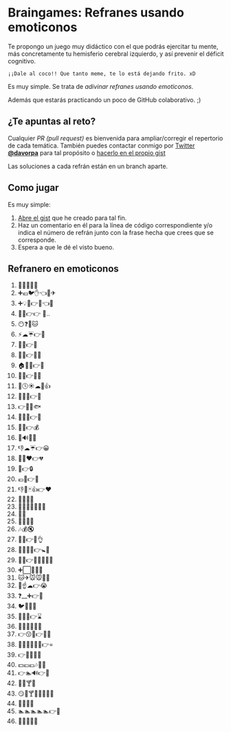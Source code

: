 # Braingames: Refranes usando emoticonos

Te propongo un juego muy didáctico con el que podrás ejercitar tu mente, más concretamente tu hemisferio cerebral izquierdo, y así prevenir el déficit cognitivo.

    ¡¡Dale al coco!! Que tanto meme, te lo está dejando frito. xD

Es muy simple. Se trata de *adivinar refranes usando emoticonos*.

Además que estarás practicando un poco de GitHub colaborativo. ;)

## ¿Te apuntas al reto?

Cualquier *PR (pull request)* es bienvenida para ampliar/corregir el repertorio de cada temática. También puedes contactar conmigo por [Twitter](http://twitter.com/davorpa) **[@davorpa](http://twitter.com/davorpa)** para tal propósito o [hacerlo en el propio gist](https://gist.github.com/davorpa/044a82bea0b399ebf9ed8cf1db2fe5f6)

Las soluciones a cada refrán están en un branch aparte.

## Como jugar

Es muy simple:

1. [Abre el gist](https://gist.github.com/davorpa/044a82bea0b399ebf9ed8cf1db2fe5f6) que he creado para tal fin.
2. Haz un comentario en él para la línea de código correspondiente y/o indica el número de refrán junto con la frase hecha que crees que se corresponde.
3. Espera a que le dé el visto bueno.

## Refranero en emoticonos

1. 🐴🎁🚫👀😁
2. ➕💶🐦✋👈💯✈
3. ➕💡👹👉👴👈👹
4. 🐒👗👉👉 🐒..
5. 😶❓🔪🐱
6. ⚡☁☔👉🌈
7. 🍤💤👉🌊
8. 🍼🐱👉🔪🐭
9. 🏠🔨🔪👉🚪
10. 🚫🔫👉🍰🐋
11. 🙇🕓☀☁🙏👍
12. 👬👫👭👉💪
13. 👉💋🔪🐟
14. 🚫😒📖👉📘
15. 🚫✨👉💰
16. 🐶🔊🚫😁
17. 👎☁☔👉😀
18. 👀🙈❤👉💔
19. 🐢👉🔒
20. 💶🚫👉😀
21. 👎🎲🃏👍👉❤
22. 🍞🍞🍷🍷
23. 🍔🍟🍗🍖🍕💖😀
24. 💍💅
25. 🚶🐻😖😋
26. 🎶💰🔇
27. 👶😭👉👩👌
28. 👬👭👬👫👉🚼👵
29. 🌃🗻👉🌃🗻👐🌿🐍
30. ➕⬜🚫🎤🐓
31. 🐱✈🐭🐭🎉🎈
32. 🚶☝☁👉😭
33. ❓__➕👉🐯
34. 🐦👴🚫📢
35. 💏🚫🍝👉⌛
36. 🐖📅🐖📅🐖📅
37. 👉😗💋👉👀👄
38. 👨👲👳👮👷💂👉=
39. 👉🚫😭🚫🍼
40. 💵💷💶🎶💃🐒
41. 👉🏊🔊👉🗿
42. 🚰🚫🍸🏃
43. 😏🍻🍸🍷🚫🍰🍩🍫
44. 🌾😈🚫🔫
45. 🏊🏊🏊🏊🏊👉🔫
46. 👋🙏➕🔨👊
